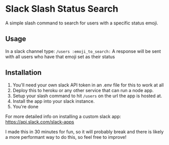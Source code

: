 # Slack Slash Status Search
A simple slash command to search for users with a specific status emoji.

## Usage
 In a slack channel type: `/users :emoji_to_search:`
 A response will be sent with all users who have that emoji set as their status

## Installation

1. You'll need your own slack API token in an .env file for this to work at all
2. Deploy this to heroku or any other service that can run a node app.
3. Setup your slash command to hit `/users` on the url the app is hosted at.
4. Install the app into your slack instance.
5. You're done

For more detailed info on installing a custom slack app: https://api.slack.com/slack-apps

I made this in 30 minutes for fun, so it will probably break and there is likely a more performant way to do this, so feel free to improve!
